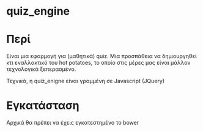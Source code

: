 # quiz_engine

# Περί
Είναι μια εφαρμογή για (μαθητικά) quiz. Μια προσπάθεια να δημιουργηθεί κτι εναλλακτικό του hot potatoes, το οποίο στις μέρες μας
είναι μάλλον τεχνολογικά ξεπερασμένο.

Τεχνικά, η quiz_enigne είναι γραμμένη σε Javascript (JQuery)


# Εγκατάσταση
Αρχικά θα πρέπει να έχεις εγκατεστημένο το bower
